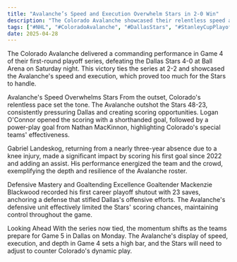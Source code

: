 ```yaml
---
title: "Avalanche’s Speed and Execution Overwhelm Stars in 2-0 Win"
description: "The Colorado Avalanche showcased their relentless speed and precision to defeat the Dallas Stars 2-0, tying their playoff series 2-2. Here’s how Colorado’s execution left Dallas struggling to keep up."
tags: ["#NHL", "#ColoradoAvalanche", "#DallasStars", "#StanleyCupPlayoffs", "#Hockey", "#SportsAnalysis", "#Playoffs2025"]
date: 2025-04-28
---
```


​The Colorado Avalanche delivered a commanding performance in Game 4 of their first-round playoff series, defeating the Dallas Stars 4-0 at Ball Arena on Saturday night. This victory ties the series at 2-2 and showcased the Avalanche's speed and execution, which proved too much for the Stars to handle.​

Avalanche's Speed Overwhelms Stars
From the outset, Colorado's relentless pace set the tone. The Avalanche outshot the Stars 48-23, consistently pressuring Dallas and creating scoring opportunities. Logan O'Connor opened the scoring with a shorthanded goal, followed by a power-play goal from Nathan MacKinnon, highlighting Colorado's special teams' effectiveness. ​

Gabriel Landeskog, returning from a nearly three-year absence due to a knee injury, made a significant impact by scoring his first goal since 2022 and adding an assist. His performance energized the team and the crowd, exemplifying the depth and resilience of the Avalanche roster. ​

Defensive Mastery and Goaltending Excellence
Goaltender Mackenzie Blackwood recorded his first career playoff shutout with 23 saves, anchoring a defense that stifled Dallas's offensive efforts. The Avalanche's defensive unit effectively limited the Stars' scoring chances, maintaining control throughout the game. ​

Looking Ahead
With the series now tied, the momentum shifts as the teams prepare for Game 5 in Dallas on Monday. The Avalanche's display of speed, execution, and depth in Game 4 sets a high bar, and the Stars will need to adjust to counter Colorado's dynamic play.